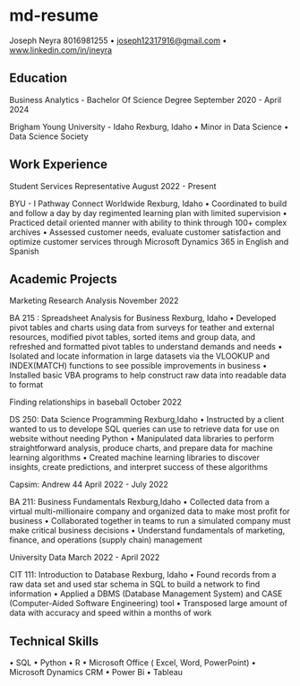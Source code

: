 # md-resume

Joseph Neyra
8016981255
• joseph12317916@gmail.com 
• www.linkedin.com/in/jneyra

## Education
	
Business Analytics - Bachelor Of Science Degree	September 2020 - April 2024
	
Brigham Young University - Idaho	Rexburg, Idaho
•	Minor in Data Science 
•	Data Science Society
 
## Work Experience
	
Student Services Representative	August 2022 - Present
	
BYU - I Pathway Connect Worldwide	Rexburg, Idaho
•	Coordinated to build and follow a day by day regimented learning plan with limited supervision
•	Practiced detail oriented manner with ability to think through 100+ complex archives
•	Assessed customer needs, evaluate customer satisfaction and optimize customer services through Microsoft Dynamics 365 in English and Spanish
 
## Academic Projects
	
Marketing Research Analysis	November 2022
	
BA 215 : Spreadsheet Analysis for Business	Rexburg, Idaho
•	Developed pivot tables and charts using data from surveys for teather and external resources, modified pivot tables, sorted items and group data, and refreshed and formatted pivot tables to understand demands and needs
•	Isolated and locate information in large datasets via the VLOOKUP and  INDEX(MATCH) functions to see possible improvements in business
•	Installed basic VBA programs to help construct raw data into readable data to format
	
Finding relationships in baseball	October 2022
	
DS 250: Data Science Programming	Rexburg,Idaho
•	Instructed by a client wanted to us to develope SQL queries can use to retrieve data for use on website without needing Python
•	Manipulated data libraries to perform straightforward analysis, produce charts, and prepare data for machine learning algorithms
•	Created machine learning libraries to discover insights, create predictions, and interpret success of these algorithms
	
Capsim: Andrew 44	April 2022 - July 2022
	
BA 211: Business Fundamentals	Rexburg,Idaho
•	Collected data from a virtual multi-millionaire company and organized data to make most profit for business
•	Collaborated together in teams to run a simulated company must make critical business decisions
•	Understand fundamentals of marketing, finance, and operations (supply chain) management
	
University Data	March 2022 - April 2022
	
CIT 111: Introduction to Database	Rexburg, Idaho
•	Found records from a raw data set and used star schema in SQL to build a network to find information
•	Applied a DBMS (Database Management System) and CASE (Computer-Aided Software Engineering) tool
•	Transposed large amount of data with accuracy and speed within a months of work
 
## Technical Skills
•	SQL
•	Python
•	R
•	Microsoft Office ( Excel, Word, PowerPoint)
•	Microsoft Dynamics CRM
•	Power Bi
•	Tableau
